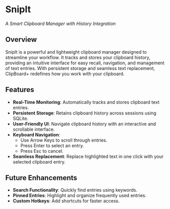 # **SnipIt**

_A Smart Clipboard Manager with History Integration_

## **Overview**
SnipIt is a powerful and lightweight clipboard manager designed to streamline your workflow. It tracks and stores your clipboard history, providing an intuitive interface for easy recall, navigation, and management of text entries. With persistent storage and seamless text replacement, ClipBoard+ redefines how you work with your clipboard.

## **Features**
- **Real-Time Monitoring**: Automatically tracks and stores clipboard text entries.
- **Persistent Storage**: Retains clipboard history across sessions using SQLite.
- **User-Friendly UI**: Navigate clipboard history with an interactive and scrollable interface.
- **Keyboard Navigation**:
  - Use Arrow Keys to scroll through entries.
  - Press Enter to select an entry.
  - Press Esc to cancel.
- **Seamless Replacement**: Replace highlighted text in one click with your selected clipboard entry.

## **Future Enhancements**
- **Search Functionality**: Quickly find entries using keywords.
- **Pinned Entries**: Highlight and organize frequently used entries.
- **Custom Hotkeys**: Add shortcuts for faster access.
